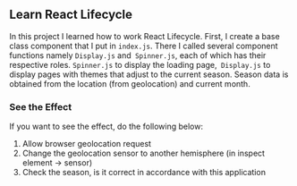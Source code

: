 ## Learn React Lifecycle

In this project I learned how to work React Lifecycle.
First, I create a base class component that I put in `index.js`. There I called several component functions namely `Display.js` and` Spinner.js`, each of which has their respective roles. `Spinner.js` to display the loading page,` Display.js` to display pages with themes that adjust to the current season. Season data is obtained from the location (from geolocation) and current month.

### See the Effect
If you want to see the effect, do the following below:
1. Allow browser geolocation request
2. Change the geolocation sensor to another hemisphere (in inspect element -> sensor)
3. Check the season, is it correct in accordance with this application
